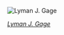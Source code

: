 
![Lyman J. Gage](https://upload.wikimedia.org/wikipedia/commons/thumb/e/e9/GAGE%2C_Lyman_J-Treasury_%28BEP_engraved_portrait%29.jpg/450px-GAGE%2C_Lyman_J-Treasury_%28BEP_engraved_portrait%29.jpg)

*[Lyman J. Gage](https://wikipedia.org/wiki/File:GAGE,_Lyman_J-Treasury_(BEP_engraved_portrait).jpg)*
